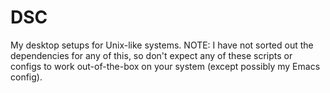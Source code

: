 # DSC
My desktop setups for Unix-like systems. NOTE: I have not sorted out the dependencies for any of this, so don't expect any of these scripts or configs to work out-of-the-box on your system (except possibly my Emacs config).
